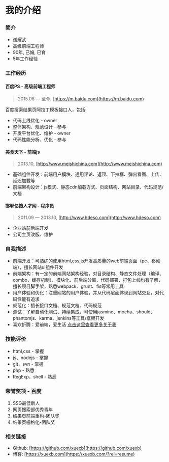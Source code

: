 # 我的介绍

### 简介

* 谢耀武
* 高级前端工程师
* 90年, 已婚, 已育
* 5年工作经验

### 工作经历

#### 百度PS - 高级前端工程师

> 2015.06 — 至今, [https://m.baidu.com](https://m.baidu.com)

百度搜索结果页阿拉丁模板接口人，包括:

* 代码上线优化 - owner
* 整体架构、规范设计 - 参与
* 开发平台优化、维护 - owner
* 代码性能分析、优化 - 参与

#### 美食天下 - 前端js

> 2013.10, [http://www.meishichina.com](http://www.meishichina.com)

* 基础组件开发：前端用户模块、通用评论、返顶、下拉框、弹出看图、上传、延迟加载等
* 前端架构设计：js模式、静态cdn加载方式、页面结构、网站目录、代码规范/文档

#### 邯郸亿搜人才网 - 程序员

> 2011.09 — 2013.10, [http://www.hdeso.com](http://www.hdeso.com)

* 企业站前后端开发
* 公司主页改版、维护

### 自我描述

* 前端开发：可熟练的使用html,css,js开发高质量的web前端页面（pc、移动端），擅长网站ui组件开发
* 前端架构：有一定的前端网站架构经验，对目录结构、静态文件处理（编译、combo，缓存机制）、模块化、前后端分离、代码部署、打包上线均有了解，擅长项目脚手架，熟悉webpack、grunt、fis等常用工具
* 用户体验和优化：注重网站的用户体验，并从代码层面体现到网站交互，对代码性能有追求
* 规范化：擅长接口文档、规范文档、代码规范
* 测试：了解自动化测试、持续集成，可使用jasmine、mocha、should、phantomjs、karma、jenkins等工具/框架开发
* 喜欢折腾：爱前端，爱生活 [点击这里查看更多关于我](https://xuexb.com/html/xiaowu.html)

### 技能评价

* html,css - 掌握
* js、nodejs - 掌握
* git、svn - 掌握
* php - 熟悉
* RegExp、shell - 熟悉

### 荣誉奖项 - 百度

1. SSG最佳新人
1. 网页搜索部优秀青年
1. 结果页前端重构-团队奖
1. 结果页栅格化-团队奖

### 相关链接

* Github: [https://github.com/xuexb](https://github.com/xuexb)
* 博客: [https://xuexb.com](https://xuexb.com/?rel=resume)
